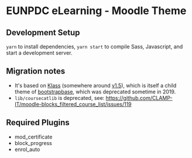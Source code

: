 # EUNPDC eLearning - Moodle Theme

## Development Setup

`yarn` to install dependencies, `yarn start` to compile Sass, Javascript, and start a development server.

## Migration notes

- It's based on [Klass](https://moodle.org/plugins/theme_klass) (somewhere around [v1.5](https://github.com/lmsace/klass/blob/v1.3/config.php#L27)), which is itself a child theme of [bootstrapbase](https://moodle.org/plugins/theme_bootstrap), which was deprecated sometime in 2019.
- `lib/coursecatlib` is deprecated, see: https://github.com/CLAMP-IT/moodle-blocks_filtered_course_list/issues/119

## Required Plugins

- mod_certificate
- block_progress
- enrol_auto
